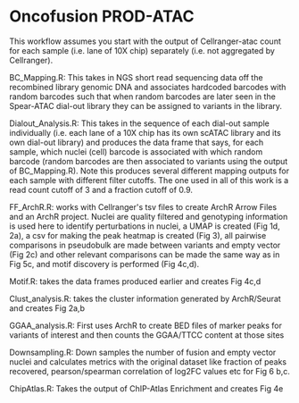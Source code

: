 # Oncofusion PROD-ATAC

This workflow assumes you start with the output of Cellranger-atac count for each sample (i.e. lane of 10X chip) separately (i.e. not aggregated by Cellranger). 

BC_Mapping.R: This takes in NGS short read sequencing data off the recombined library genomic DNA and associates hardcoded barcodes with random barcodes such that when random barcodes are later seen in the Spear-ATAC dial-out library they can be assigned to variants in the library.

Dialout_Analysis.R: This takes in the sequence of each dial-out sample individually (i.e. each lane of a 10X chip has its own scATAC library and its own dial-out library) and produces the data frame that says, for each sample, which nuclei (cell) barcode is associated with which random barcode (random barcodes are then associated to variants using the output of BC_Mapping.R). Note this produces several different mapping outputs for each sample with different filter cutoffs. The one used in all of this work is a read count cutoff of 3 and a fraction cutoff of 0.9. 

FF_ArchR.R: works with Cellranger's tsv files to create ArchR Arrow Files and an ArchR project. Nuclei are quality filtered and genotyping information is used here to identify perturbations in nuclei, a UMAP is created (Fig 1d, 2a), a csv for making the peak heatmap is created (Fig 3), all pairwise comparisons in pseudobulk are made between variants and empty vector (Fig 2c) and other relevant comparisons can be made the same way as in Fig 5c, and motif discovery is performed (Fig 4c,d). 

Motif.R: takes the data frames produced earlier and creates Fig 4c,d 

Clust_analysis.R: takes the cluster information generated by ArchR/Seurat and creates Fig 2a,b

GGAA_analysis.R: First uses ArchR to create BED files of marker peaks for variants of interest and then counts the GGAA/TTCC content at those sites

Downsampling.R: Down samples the number of fusion and empty vector nuclei and calculates metrics with the original dataset like fraction of peaks recovered, pearson/spearman correlation of log2FC values etc for Fig 6 b,c.

ChipAtlas.R: Takes the output of ChIP-Atlas Enrichment and creates Fig 4e
